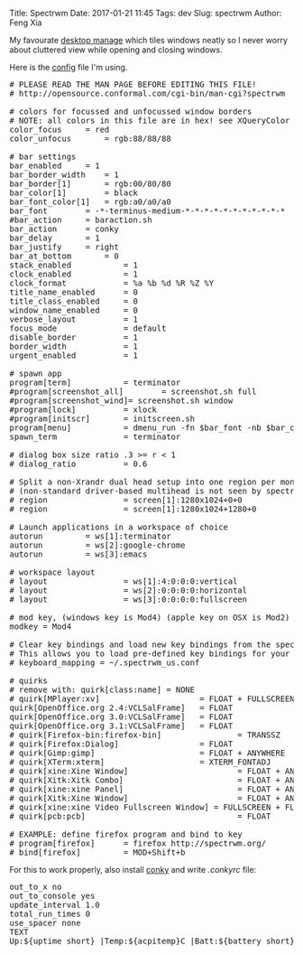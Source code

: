 Title: Spectrwm
Date: 2017-01-21 11:45
Tags: dev
Slug: spectrwm
Author: Feng Xia

My favourate [desktop manage][1] which tiles windows neatly so I never
worry about cluttered view while opening and closing windows. 

[1]: https://wiki.archlinux.org/index.php/spectrwm

Here is the [config][2] file I'm using.

[2]: {attach}/downloads/spectrwm.conf

<pre class="brush:plain;">
# PLEASE READ THE MAN PAGE BEFORE EDITING THIS FILE!
# http://opensource.conformal.com/cgi-bin/man-cgi?spectrwm

# colors for focussed and unfocussed window borders
# NOTE: all colors in this file are in hex! see XQueryColor for examples
color_focus		= red
color_unfocus		= rgb:88/88/88

# bar settings
bar_enabled		= 1
bar_border_width	= 1
bar_border[1]		= rgb:00/80/80
bar_color[1]		= black
bar_font_color[1]	= rgb:a0/a0/a0
bar_font		= -*-terminus-medium-*-*-*-*-*-*-*-*-*-*-*
#bar_action		= baraction.sh
bar_action		= conky
bar_delay		= 1
bar_justify		= right
bar_at_bottom		= 0
stack_enabled           = 1
clock_enabled           = 1
clock_format            = %a %b %d %R %Z %Y
title_name_enabled      = 0
title_class_enabled     = 0
window_name_enabled     = 0
verbose_layout          = 1
focus_mode              = default
disable_border          = 1
border_width            = 1
urgent_enabled          = 1

# spawn app
program[term]           = terminator
#program[screenshot_all]        = screenshot.sh full
#program[screenshot_wind]= screenshot.sh window
#program[lock]          = xlock
#program[initscr]       = initscreen.sh
program[menu]           = dmenu_run -fn $bar_font -nb $bar_color -nf $bar_font_color -sb $bar_border -sf $bar_color
spawn_term              = terminator

# dialog box size ratio .3 >= r < 1
# dialog_ratio          = 0.6

# Split a non-Xrandr dual head setup into one region per monitor
# (non-standard driver-based multihead is not seen by spectrwm)
# region                = screen[1]:1280x1024+0+0
# region                = screen[1]:1280x1024+1280+0

# Launch applications in a workspace of choice
autorun         = ws[1]:terminator
autorun         = ws[2]:google-chrome
autorun         = ws[3]:emacs

# workspace layout
# layout                = ws[1]:4:0:0:0:vertical
# layout                = ws[2]:0:0:0:0:horizontal
# layout                = ws[3]:0:0:0:0:fullscreen

# mod key, (windows key is Mod4) (apple key on OSX is Mod2)
modkey = Mod4

# Clear key bindings and load new key bindings from the specified file.
# This allows you to load pre-defined key bindings for your keyboard layout.
# keyboard_mapping = ~/.spectrwm_us.conf

# quirks
# remove with: quirk[class:name] = NONE
# quirk[MPlayer:xv]                     = FLOAT + FULLSCREEN + FOCUSPREV
quirk[OpenOffice.org 2.4:VCLSalFrame]   = FLOAT
quirk[OpenOffice.org 3.0:VCLSalFrame]   = FLOAT
quirk[OpenOffice.org 3.1:VCLSalFrame]   = FLOAT
# quirk[Firefox-bin:firefox-bin]                = TRANSSZ
# quirk[Firefox:Dialog]                 = FLOAT
# quirk[Gimp:gimp]                      = FLOAT + ANYWHERE
# quirk[XTerm:xterm]                    = XTERM_FONTADJ
# quirk[xine:Xine Window]                       = FLOAT + ANYWHERE
# quirk[Xitk:Xitk Combo]                        = FLOAT + ANYWHERE
# quirk[xine:xine Panel]                        = FLOAT + ANYWHERE
# quirk[Xitk:Xine Window]                       = FLOAT + ANYWHERE
# quirk[xine:xine Video Fullscreen Window] = FULLSCREEN + FLOAT
# quirk[pcb:pcb]                                = FLOAT

# EXAMPLE: define firefox program and bind to key
# program[firefox]      = firefox http://spectrwm.org/
# bind[firefox]         = MOD+Shift+b
</pre>

For this to work properly, also install [conky][3] and write
_.conkyrc_ file:

<pre class="brush:plain;">
out_to_x no
out_to_console yes
update_interval 1.0
total_run_times 0
use_spacer none
TEXT
Up:${uptime_short} |Temp:${acpitemp}C |Batt:${battery_short} |${addr wlan0} |RAM:$memperc% |CPU:${cpu}% | ${downspeedf wlan0}
</pre>

[3]: https://github.com/brndnmtthws/conky
